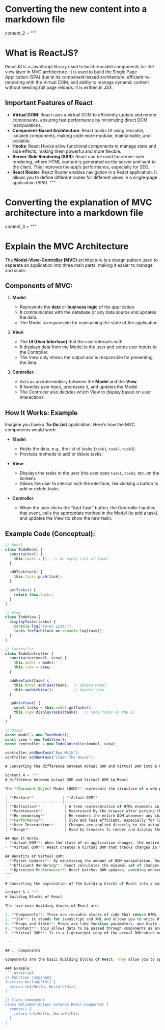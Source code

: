 # Converting the new content into a markdown file

content_2 = """
# What is ReactJS?

ReactJS is a JavaScript library used to build reusable components for the view layer in MVC architecture. It is used to build the Single Page Application (SPA) due to its component-based architecture, efficient re-rendering with the Virtual DOM, and ability to manage dynamic content without needing full page reloads. It is written in JSX.

## Important Features of React

- **Virtual DOM**: React uses a virtual DOM to efficiently update and render components, ensuring fast performance by minimizing direct DOM manipulations.
- **Component-Based Architecture**: React builds UI using reusable, isolated components, making code more modular, maintainable, and scalable.
- **Hooks**: React Hooks allow functional components to manage state and side effects, making them powerful and more flexible.
- **Server-Side Rendering (SSR)**: React can be used for server-side rendering, where HTML content is generated on the server and sent to the client. This improves the app’s performance, especially for SEO.
- **React Router**: React Router enables navigation in a React application. It allows you to define different routes for different views in a single-page application (SPA).
"""
# Converting the explanation of MVC architecture into a markdown file

content_3 = """
# Explain the MVC Architecture

The **Model-View-Controller (MVC)** architecture is a design pattern used to separate an application into three main parts, making it easier to manage and scale:

## Components of MVC:

1. **Model**:
   - Represents the **data** or **business logic** of the application.
   - It communicates with the database or any data source and updates the data.
   - The Model is responsible for maintaining the state of the application.

2. **View**:
   - The **UI (User Interface)** that the user interacts with.
   - It displays data from the Model to the user and sends user inputs to the Controller.
   - The View only shows the output and is responsible for presenting the data.

3. **Controller**:
   - Acts as an intermediary between the **Model** and the **View**.
   - It handles user input, processes it, and updates the Model.
   - The Controller also decides which View to display based on user interactions.

## How It Works: Example

Imagine you have a **To-Do List** application. Here's how the MVC components would work:

- **Model**: 
   - Holds the data, e.g., the list of tasks (`task1`, `task2`, `task3`).
   - Provides methods to add or delete tasks.

- **View**: 
   - Displays the tasks to the user (the user sees `task1`, `task2`, etc. on the screen).
   - Allows the user to interact with the interface, like clicking a button to add or delete tasks.

- **Controller**: 
   - When the user clicks the "Add Task" button, the Controller handles that event, calls the appropriate method in the Model (to add a task), and updates the View (to show the new task).

## Example Code (Conceptual):

```javascript
// Model
class TodoModel {
  constructor() {
    this.tasks = [];  // An empty list of tasks
  }

  addTask(task) {
    this.tasks.push(task);
  }

  getTasks() {
    return this.tasks;
  }
}

// View
class TodoView {
  displayTasks(tasks) {
    console.log("To-Do List:");
    tasks.forEach(task => console.log(task));
  }
}

// Controller
class TodoController {
  constructor(model, view) {
    this.model = model;
    this.view = view;
  }

  addNewTask(task) {
    this.model.addTask(task);  // Update Model
    this.updateView();         // Update View
  }

  updateView() {
    const tasks = this.model.getTasks();
    this.view.displayTasks(tasks);  // Show tasks on the UI
  }
}

// Usage
const model = new TodoModel();
const view = new TodoView();
const controller = new TodoController(model, view);

controller.addNewTask("Buy Milk");
controller.addNewTask("Clean the House");

# Converting the difference between Actual DOM and Virtual DOM into a markdown file

content_4 = """
# Difference Between Actual DOM and Virtual DOM in React

The **Document Object Model (DOM)** represents the structure of a web page. In the context of React, the **Virtual DOM (VDOM)** is a lightweight copy of the actual DOM. React uses the Virtual DOM to optimize performance by minimizing direct manipulations of the real DOM. Below are the key differences between the actual DOM and the Virtual DOM:

| **Feature**             | **Actual DOM**                                   | **Virtual DOM**                                      |
|-------------------------|--------------------------------------------------|------------------------------------------------------|
| **Definition**           | A tree representation of HTML elements in the browser. | A lightweight copy of the actual DOM.                |
| **Maintenance**          | Maintained by the browser after parsing the HTML elements. | Maintained by JavaScript libraries (e.g., React).    |
| **Re-rendering**         | Re-renders the entire DOM whenever any change occurs. | Only updates the changed elements, making it more efficient. |
| **Performance**          | Slow and less efficient, especially for large applications. | Fast and efficient, as it minimizes direct DOM manipulations. |
| **User Interaction**     | Changes are applied directly to the actual DOM, affecting user experience. | React makes intelligent updates by comparing the Virtual DOM with the actual DOM (using a diffing algorithm). |
| **Usage**                | Used by browsers to render and display the web page. | Used by React to optimize the rendering process.     |

## How It Works:
- **Actual DOM**: When the state of an application changes, the entire DOM is updated, even if only a small part of the UI changes. This can be slow and inefficient for larger applications.
- **Virtual DOM**: React creates a Virtual DOM that tracks changes in the application state. When the state changes, React compares the Virtual DOM with the actual DOM using an algorithm (diffing algorithm). React then applies the minimal set of changes to the actual DOM, improving performance and responsiveness.

## Benefits of Virtual DOM:
- **Faster Updates**: By minimizing the amount of DOM manipulation, React makes the UI more responsive.
- **Efficient Rendering**: React calculates the minimal set of changes required and updates only those elements in the actual DOM.
- **Optimized Performance**: React batches DOM updates, avoiding unnecessary reflows and repaints, which enhances the user experience.
"""

# Converting the explanation of the building blocks of React into a markdown file with examples

content_5 = """
# Building Blocks of React

The five main building blocks of React are:

1. **Components**: These are reusable blocks of code that return HTML.
2. **JSX**: It stands for JavaScript and XML and allows you to write HTML in React.
3. **Props and State**: Props are like function parameters, and State is similar to variables.
4. **Context**: This allows data to be passed through components as props in a hierarchy.
5. **Virtual DOM**: It is a lightweight copy of the actual DOM which makes DOM manipulation easier.

---

## 1. Components

Components are the basic building blocks of React. They allow you to split the UI into independent, reusable pieces. Each component can have its own state and logic.

### Example:
```javascript
// Function component
function HelloWorld() {
  return <h1>Hello, World!</h1>;
}

// Class component
class HelloWorldClass extends React.Component {
  render() {
    return <h1>Hello, World!</h1>;
  }
}


